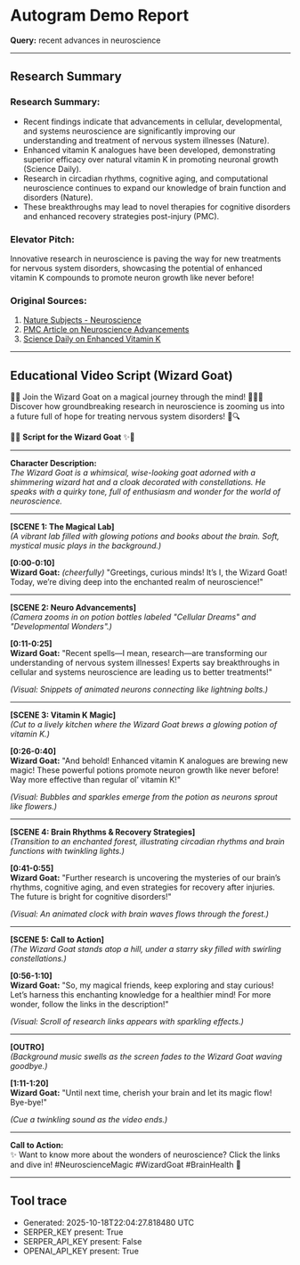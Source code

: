 # Autogram Demo Report

**Query:** recent advances in neuroscience

---

## Research Summary

### Research Summary:
- Recent findings indicate that advancements in cellular, developmental, and systems neuroscience are significantly improving our understanding and treatment of nervous system illnesses (Nature).
- Enhanced vitamin K analogues have been developed, demonstrating superior efficacy over natural vitamin K in promoting neuronal growth (Science Daily).
- Research in circadian rhythms, cognitive aging, and computational neuroscience continues to expand our knowledge of brain function and disorders (Nature).
- These breakthroughs may lead to novel therapies for cognitive disorders and enhanced recovery strategies post-injury (PMC).
  
### Elevator Pitch:
Innovative research in neuroscience is paving the way for new treatments for nervous system disorders, showcasing the potential of enhanced vitamin K compounds to promote neuron growth like never before!

### Original Sources:
1. [Nature Subjects - Neuroscience](https://www.nature.com/subjects/neuroscience)
2. [PMC Article on Neuroscience Advancements](https://pmc.ncbi.nlm.nih.gov/articles/PMC6939479/)
3. [Science Daily on Enhanced Vitamin K](https://www.sciencedaily.com/news/mind_brain/neuroscience/)

---

## Educational Video Script (Wizard Goat)

🐐✨ Join the Wizard Goat on a magical journey through the mind! 🧙‍♂️🧠 Discover how groundbreaking research in neuroscience is zooming us into a future full of hope for treating nervous system disorders! 🚀🔍

🔮✨ **Script for the Wizard Goat** ✨🔮

---

**Character Description:**  
*The Wizard Goat is a whimsical, wise-looking goat adorned with a shimmering wizard hat and a cloak decorated with constellations. He speaks with a quirky tone, full of enthusiasm and wonder for the world of neuroscience.*

---

**[SCENE 1: The Magical Lab]**  
*(A vibrant lab filled with glowing potions and books about the brain. Soft, mystical music plays in the background.)*

**[0:00-0:10]**  
**Wizard Goat:** *(cheerfully)* "Greetings, curious minds! It’s I, the Wizard Goat! Today, we’re diving deep into the enchanted realm of neuroscience!"

---

**[SCENE 2: Neuro Advancements]**  
*(Camera zooms in on potion bottles labeled "Cellular Dreams" and "Developmental Wonders".)*

**[0:11-0:25]**  
**Wizard Goat:** "Recent spells—I mean, research—are transforming our understanding of nervous system illnesses! Experts say breakthroughs in cellular and systems neuroscience are leading us to better treatments!"

*(Visual: Snippets of animated neurons connecting like lightning bolts.)*

---

**[SCENE 3: Vitamin K Magic]**  
*(Cut to a lively kitchen where the Wizard Goat brews a glowing potion of vitamin K.)*

**[0:26-0:40]**  
**Wizard Goat:** "And behold! Enhanced vitamin K analogues are brewing new magic! These powerful potions promote neuron growth like never before! Way more effective than regular ol’ vitamin K!"

*(Visual: Bubbles and sparkles emerge from the potion as neurons sprout like flowers.)*

---

**[SCENE 4: Brain Rhythms & Recovery Strategies]**  
*(Transition to an enchanted forest, illustrating circadian rhythms and brain functions with twinkling lights.)*

**[0:41-0:55]**  
**Wizard Goat:** "Further research is uncovering the mysteries of our brain’s rhythms, cognitive aging, and even strategies for recovery after injuries. The future is bright for cognitive disorders!"

*(Visual: An animated clock with brain waves flows through the forest.)*

---

**[SCENE 5: Call to Action]**  
*(The Wizard Goat stands atop a hill, under a starry sky filled with swirling constellations.)*

**[0:56-1:10]**  
**Wizard Goat:** "So, my magical friends, keep exploring and stay curious! Let’s harness this enchanting knowledge for a healthier mind! For more wonder, follow the links in the description!"

*(Visual: Scroll of research links appears with sparkling effects.)*

---

**[OUTRO]**  
*(Background music swells as the screen fades to the Wizard Goat waving goodbye.)*

**[1:11-1:20]**  
**Wizard Goat:** "Until next time, cherish your brain and let its magic flow! Bye-bye!"

*(Cue a twinkling sound as the video ends.)*

---

**Call to Action:**  
✨ Want to know more about the wonders of neuroscience? Click the links and dive in! #NeuroscienceMagic #WizardGoat #BrainHealth 🌟

---

## Tool trace

- Generated: 2025-10-18T22:04:27.818480 UTC
- SERPER_KEY present: True
- SERPER_API_KEY present: False
- OPENAI_API_KEY present: True
